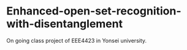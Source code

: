 # Enhanced-open-set-recognition-with-disentanglement

On going class project of EEE4423 in Yonsei university.
